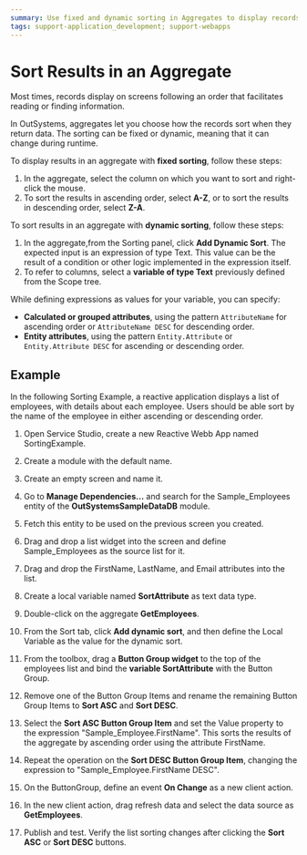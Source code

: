 ```yaml
---
summary: Use fixed and dynamic sorting in Aggregates to display records on your application screens following a customized sorting the records they return.
tags: support-application_development; support-webapps
---
```


# Sort Results in an Aggregate

Most times, records display on screens following an order that facilitates reading or finding information.

In OutSystems, aggregates let you choose how the records sort when they return data. The sorting can be fixed or dynamic, meaning that it can change during runtime.

To display results in an aggregate with **fixed sorting**, follow these steps:

1. In the aggregate, select the column on which you want to sort and right-click the mouse.
1. To sort the results in ascending order, select **A-Z**,  or to sort the results in descending order, select **Z-A**.

To sort results in an aggregate with **dynamic sorting**, follow these steps:

1. In the aggregate,from the Sorting panel,  click **Add Dynamic Sort**. The expected input is an expression of type Text. This value can be the result of a condition or other logic implemented in the expression itself.
1. To refer to columns, select a **variable of type Text** previously defined from the Scope tree.

While defining expressions as values for your variable, you can specify:

* **Calculated or grouped attributes**, using the pattern `AttributeName` for ascending order or `AttributeName DESC` for descending order.
* **Entity attributes**, using the pattern `Entity.Attribute` or `Entity.Attribute DESC` for ascending or descending order.

## Example

In the following Sorting Example, a reactive application displays a list of employees, with details about each employee. Users should be able sort by the name of the employee in either ascending or descending order.

1. Open Service Studio, create a new Reactive Webb App named SortingExample.
1. Create a module with the default name.
1. Create an empty screen and name it.
1. Go to **Manage Dependencies...** and search for the Sample_Employees entity of the **OutSystemsSampleDataDB** module.
1. Fetch this entity to be used on the previous screen you created.
1. Drag and drop a list widget into the screen and define Sample_Employees as the source list for it.
1. Drag and drop the FirstName, LastName, and Email attributes into the list.

1. Create a local variable named **SortAttribute** as text data type.
1. Double-click on the aggregate **GetEmployees**.
1. From the Sort tab, click **Add dynamic sort**, and then define the Local Variable as the value for the dynamic sort.

1. From the toolbox, drag a **Button Group widget** to the top of the employees list and bind the **variable SortAttribute** with the Button Group.
1. Remove one of the Button Group Items and rename the remaining Button Group Items to **Sort ASC** and **Sort DESC**.

1. Select the **Sort ASC Button Group Item** and set the Value property to the expression "Sample_Employee.FirstName". This sorts the results of the aggregate by ascending order using the attribute FirstName.

1. Repeat the operation on the **Sort DESC Button Group Item**, changing the expression to "Sample_Employee.FirstName DESC".

1. On the ButtonGroup, define an event **On Change** as a new client action.
1. In the new client action, drag refresh data and select the data source as **GetEmployees**.
1. Publish and test. Verify the list sorting changes after clicking the **Sort ASC** or **Sort DESC** buttons.  
